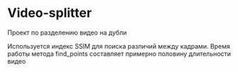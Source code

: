 # Video-splitter
Проект по разделению видео на дубли

Используется индекс SSIM для поиска различий между кадрами. Время работы метода find_points составляет примерно половину длительности видео
